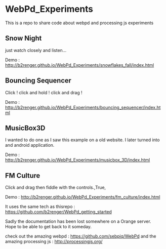 # WebPd_Experiments

This is a repo to share code about webpd and processing js experiments

## Snow Night 

just watch closely and listen...

Demo : http://b2renger.github.io/WebPd_Experiments/snowflakes_fall/index.html

## Bouncing Sequencer 

Click ! click and hold ! click and drag !

Demo : http://b2renger.github.io/WebPd_Experiments/bouncing_sequencer/index.html


## MusicBox3D 

I wanted to do one as I saw this example on a old website. I later turned into and android application.

Demo : http://b2renger.github.io/WebPd_Experiments/musicbox_3D/index.html


## FM Culture

Click and drag then fiddle with the controls.,True,

Demo : http://b2renger.github.io/WebPd_Experiments/fm_culture/index.html


It uses the same tech as thisrepo : https://github.com/b2renger/WebPd_getting_started

Sadly the documentation has been lost somewhere on a Orange server. Hope to be able to get back to it someday.

check out the amazing webpd : https://github.com/sebpiq/WebPd
and the amazing processing js : http://processingjs.org/
